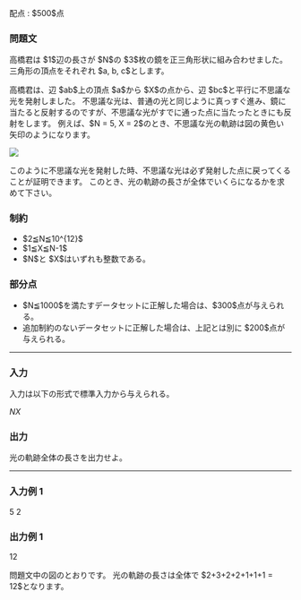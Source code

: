 
<div>

<span>

<span>

<p>
配点 : $500$点
</p>

<div>

<section>

### **問題文**

<p>
高橋君は $1$辺の長さが $N$の $3$枚の鏡を正三角形状に組み合わせました。
三角形の頂点をそれぞれ $a, b, c$とします。
</p>

<p>
高橋君は、辺 $ab$上の頂点 $a$から $X$の点から、辺 $bc$と平行に不思議な光を発射しました。
不思議な光は、普通の光と同じように真っすぐ進み、鏡に当たると反射するのですが、不思議な光がすでに通った点に当たったときにも反射をします。
例えば、$N = 5, X = 2$のとき、不思議な光の軌跡は図の黄色い矢印のようになります。
</p>

<div>

<img src="https://agc001.contest.atcoder.jp/img/agc/001/Gg9pvPKw/btriangle.png">

</img>

</div>

<p>
このように不思議な光を発射した時、不思議な光は必ず発射した点に戻ってくることが証明できます。
このとき、光の軌跡の長さが全体でいくらになるかを求めて下さい。
</p>

</section>

</div>

<div>

<section>

### **制約**

<ul>

<li>
$2≦N≦10^{12}$
</li>

<li>
$1≦X≦N-1$
</li>

<li>
$N$と $X$はいずれも整数である。
</li>

</ul>

</section>

</div>

<div>

<section>

### **部分点**

<ul>

<li>
$N≦1000$を満たすデータセットに正解した場合は、$300$点が与えられる。
</li>

<li>
追加制約のないデータセットに正解した場合は、上記とは別に $200$点が与えられる。
</li>

</ul>

</section>

</div>

---

<div>

<div>

<section>

### **入力**

<p>
入力は以下の形式で標準入力から与えられる。
</p>

<div>

$N$$X$
</div>

</section>

</div>

<div>

<section>

### **出力**

<p>
光の軌跡全体の長さを出力せよ。
</p>

</section>

</div>

</div>

---

<div>

<section>

### **入力例 1**

<div>

5 2

</div>

</section>

</div>

<div>

<section>

### **出力例 1**

<div>

12

</div>

<p>
問題文中の図のとおりです。
光の軌跡の長さは全体で $2+3+2+2+1+1+1 = 12$となります。
</p>

</section>

</div>

</span>

</span>

</div>
